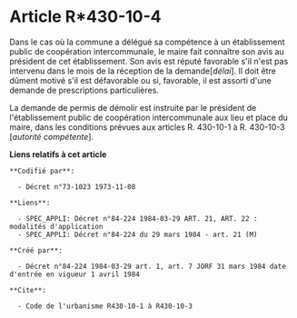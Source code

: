 # Article R*430-10-4

Dans le cas où la commune a délégué sa compétence à un établissement public de coopération intercommunale, le maire fait
connaître son avis au président de cet établissement. Son avis est réputé favorable s'il n'est pas intervenu dans le mois de
la réception de la demande[*délai*]. Il doit être dûment motivé s'il est défavorable ou si, favorable, il est assorti d'une
demande de prescriptions particulières.

La demande de permis de démolir est instruite par le président de l'établissement public de coopération intercommunale aux
lieu et place du maire, dans les conditions prévues aux articles R. 430-10-1 à R. 430-10-3 [*autorité compétente*].

**Liens relatifs à cet article**

	**Codifié par**:

	  - Décret n°73-1023 1973-11-08

	**Liens**:

	  - SPEC_APPLI: Décret n°84-224 1984-03-29 ART. 21, ART. 22 : modalités d'application
	  - SPEC_APPLI: Décret n°84-224 du 29 mars 1984 - art. 21 (M)

	**Créé par**:

	  - Décret n°84-224 1984-03-29 art. 1, art. 7 JORF 31 mars 1984 date d'entrée en vigueur 1 avril 1984

	**Cite**:

	  - Code de l'urbanisme R430-10-1 à R430-10-3
